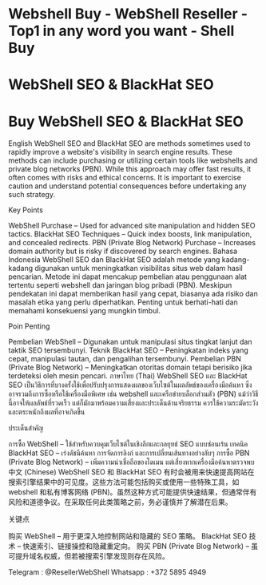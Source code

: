 # Webshell Buy - WebShell Reseller - Top1 in any word you want - Shell Buy

# WebShell SEO & BlackHat SEO
# Buy WebShell SEO & BlackHat SEO

English
WebShell SEO and BlackHat SEO are methods sometimes used to rapidly improve a website's visibility in search engine results. These methods can include purchasing or utilizing certain tools like webshells and private blog networks (PBN). While this approach may offer fast results, it often comes with risks and ethical concerns. It is important to exercise caution and understand potential consequences before undertaking any such strategy.

Key Points

WebShell Purchase – Used for advanced site manipulation and hidden SEO tactics.
BlackHat SEO Techniques – Quick index boosts, link manipulation, and concealed redirects.
PBN (Private Blog Network) Purchase – Increases domain authority but is risky if discovered by search engines.
Bahasa Indonesia
WebShell SEO dan BlackHat SEO adalah metode yang kadang-kadang digunakan untuk meningkatkan visibilitas situs web dalam hasil pencarian. Metode ini dapat mencakup pembelian atau penggunaan alat tertentu seperti webshell dan jaringan blog pribadi (PBN). Meskipun pendekatan ini dapat memberikan hasil yang cepat, biasanya ada risiko dan masalah etika yang perlu diperhatikan. Penting untuk berhati-hati dan memahami konsekuensi yang mungkin timbul.

Poin Penting

Pembelian WebShell – Digunakan untuk manipulasi situs tingkat lanjut dan taktik SEO tersembunyi.
Teknik BlackHat SEO – Peningkatan indeks yang cepat, manipulasi tautan, dan pengalihan tersembunyi.
Pembelian PBN (Private Blog Network) – Meningkatkan otoritas domain tetapi berisiko jika terdeteksi oleh mesin pencari.
ภาษาไทย (Thai)
WebShell SEO และ BlackHat SEO เป็นวิธีการที่บางครั้งใช้เพื่อปรับปรุงการแสดงผลของเว็บไซต์ในผลลัพธ์ของเครื่องมือค้นหา ซึ่งอาจรวมถึงการซื้อหรือใช้เครื่องมือพิเศษ เช่น webshell และเครือข่ายบล็อกส่วนตัว (PBN) แม้ว่าวิธีนี้อาจให้ผลลัพธ์ที่รวดเร็ว แต่ก็มักมาพร้อมความเสี่ยงและประเด็นด้านจริยธรรม ควรใช้ความระมัดระวังและตระหนักถึงผลที่อาจเกิดขึ้น

ประเด็นสำคัญ

การซื้อ WebShell – ใช้สำหรับควบคุมเว็บไซต์ในเชิงลึกและกลยุทธ์ SEO แบบซ่อนเร้น
เทคนิค BlackHat SEO – เร่งดัชนีค้นหา การจัดการลิงก์ และการเปลี่ยนเส้นทางอย่างลับๆ
การซื้อ PBN (Private Blog Network) – เพิ่มความน่าเชื่อถือของโดเมน แต่เสี่ยงหากเครื่องมือค้นหาตรวจพบ
中文 (Chinese)
WebShell SEO 和 BlackHat SEO 有时会被用来快速提高网站在搜索引擎结果中的可见度。这些方法可能包括购买或使用一些特殊工具，如 webshell 和私有博客网络 (PBN)。虽然这种方式可能提供快速结果，但通常伴有风险和道德争议。在采取任何此类策略之前，务必谨慎并了解潜在后果。

关键点

购买 WebShell – 用于更深入地控制网站和隐藏的 SEO 策略。
BlackHat SEO 技术 – 快速索引、链接操控和隐藏重定向。
购买 PBN (Private Blog Network) – 虽可提升域名权威，但若被搜索引擎发现则存在风险。



Telegram : @ResellerWebShell
Whatsapp : +372 5895 4949
